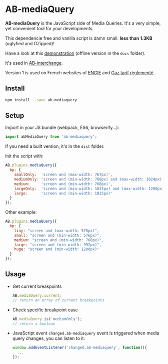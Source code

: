 # AB-mediaQuery

**AB-mediaQuery** is the JavaScript side of Media Queries. It's a very simple, yet convenient tool for your developments.

This dependencie free and vanilla script is damn small: **less than 1.3KB** (uglyfied and GZipped)!

Have a look at this [demonstration](http://lordfpx.github.io/AB-mediaQuery/) (offline version in the `docs` folder).

It's used in [AB-interchange](https://github.com/lordfpx/AB-interchange).

Version 1 is used on French websites of [ENGIE](https://particuliers.engie.fr) and [Gaz tarif règlementé](https://gaz-tarif-reglemente.fr/).


## Install

```bash
npm install --save ab-mediaquery
```


## Setup

Import in your JS bundle (webpack, ES6, browserify...):
```js
import abMediaQuery from 'ab-mediaquery';
```

If you need a built version, it's in the `dist` folder.

Init the script with:

```js
AB.plugins.mediaQuery({
  bp: {
    smallOnly:  'screen and (max-width: 767px)',
    mediumOnly: 'screen and (min-width: 768px) and (max-width: 1024px)',
    medium:     'screen and (min-width: 768px)',
    largeOnly:  'screen and (min-width: 1025px) and (max-width: 1280px)',
    large:      'screen and (min-width: 1025px)'
  }
});
```

Other example:

```js
AB.plugins.mediaQuery({
  bp: {
    tiny: "screen and (max-width: 575px)",
    small: "screen and (min-width: 576px)",
    medium: "screen and (min-width: 768px)",
    large: "screen and (min-width: 992px)",
    huge: "screen and (min-width: 1200px)"
  }
});
```


## Usage

- Get current breakpoints
  ```js
  AB.mediaQuery.current;
  // return an array of current breakpoints
  ```

- Check specific breakpoint case
  ```js
  AB.mediaQuery.is('mediumOnly');
  // return a boolean
  ```

- JavaScript event
  `changed.ab-mediaquery` event is triggered when media query changes, you can listen to it:

  ```js
  window.addEventListener('changed.ab-mediaquery', function(){
    ...
  });
  ```

